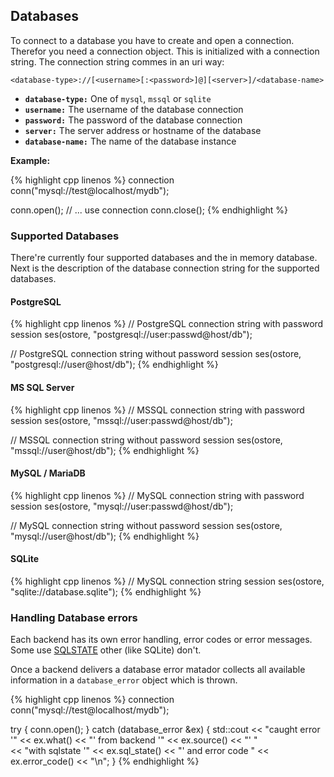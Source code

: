 ## Databases

To connect to a database you have to create and open a connection. Therefor you need a
connection object. This is initialized with a connection string. The connection string commes
in an uri way:

```
<database-type>://[<username>[:<password>]@][<server>]/<database-name>
```
- __```database-type:```__ One of ```mysql```, ```mssql``` or ```sqlite```
- __```username:```__ The username of the database connection
- __```password:```__ The password of the database connection
- __```server:```__ The server address or hostname of the database
- __```database-name:```__ The name of the database instance


__Example:__

{% highlight cpp linenos %}
connection conn("mysql://test@localhost/mydb");

conn.open();
// ... use connection
conn.close();
{% endhighlight %}

### Supported Databases

There're currently four supported databases and the in memory database. Next is the description of the
database connection string for the supported databases.

#### PostgreSQL

{% highlight cpp linenos %}
// PostgreSQL connection string with password
session ses(ostore, "postgresql://user:passwd@host/db");

// PostgreSQL connection string without password
session ses(ostore, "postgresql://user@host/db");
{% endhighlight %}

#### MS SQL Server

{% highlight cpp linenos %}
// MSSQL connection string with password
session ses(ostore, "mssql://user:passwd@host/db");

// MSSQL connection string without password
session ses(ostore, "mssql://user@host/db");
{% endhighlight %}

#### MySQL / MariaDB

{% highlight cpp linenos %}
// MySQL connection string with password
session ses(ostore, "mysql://user:passwd@host/db");

// MySQL connection string without password
session ses(ostore, "mysql://user@host/db");
{% endhighlight %}

#### SQLite

{% highlight cpp linenos %}
// MySQL connection string
session ses(ostore, "sqlite://database.sqlite");
{% endhighlight %}

### Handling Database errors

Each backend has its own error handling, error codes or error messages. Some
use [SQLSTATE](https://en.wikipedia.org/wiki/SQLSTATE) other (like SQLite) don't.

Once a backend delivers a database error matador collects all available information
in a ```database_error``` object which is thrown.

{% highlight cpp linenos %}
connection conn("mysql://test@localhost/mydb");

try {
  conn.open();
} catch (database_error &ex) {
  std::cout << "caught error '" << ex.what() << "' from backend '" << ex.source() << "' " \
            << "with sqlstate '" << ex.sql_state() << "' and error code " << ex.error_code() << "\n";
}
{% endhighlight %}
